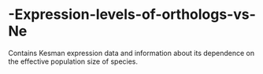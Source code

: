 # -Expression-levels-of-orthologs-vs-Ne
 Contains Kesman expression data and information about its dependence on the effective population size of species.
